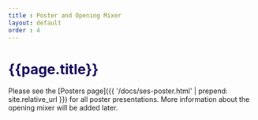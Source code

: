 ```yaml
---
title : Poster and Opening Mixer
layout: default
order : 4
---
```


<h1 style="color: #120659;"> {{page.title}} </h1>


Please see the [Posters page]({{ '/docs/ses-poster.html' | prepend: site.relative_url }}) for all poster presentations. More information about the opening mixer will be added later.  
